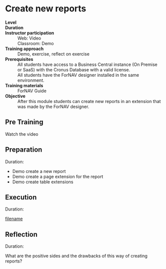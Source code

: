 # Create new reports
<dl>
  <dt><b>Level</b></dt>
  <dd></dd>
  <dt><b>Duration</b></dt>
  <dd></dd>
  <dt><b>Instructor participation</b></dt>
  <dd>Web: Video<br>Classroom: Demo</dd>
  <dt><b>Training approach</b></dt>
  <dd>Demo, exercise, reflect on exercise</dd>
  <dt><b>Prerequisites</b></dt>
  <dd>All students have access to a Business Central instance (On Premise or SaaS) with the Cronus Database with a valid license. <br> All students have the ForNAV designer installed in the same environment.</dd>
  <dt><b>Training materials</b></dt>
  <dd>ForNAV Guide</dd>
  <dt><b>Objective</b></dt>
  <dd>After this module students can create new reports in an extension that was made by the ForNAV designer.</dd>
</dl>

## Pre Training
Watch the video []()

## Preparation
Duration:

* Demo create a new report
* Demo create a page extension for the report
* Demo create table extensions

## Execution
Duration:

[filename](../../Exercises/CreateNewReport.Exercise.md ':include')

## Reflection
Duration:

What are the positive sides and the drawbacks of this way of creating reports?
